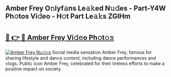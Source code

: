 ## Amber Frey O𝚗lyf𝚊ns Le𝚊𝚔ed N𝚞𝚍es - Part-Y4W Ph𝚘tos Vi𝚍eo - H𝚘t Part Le𝚊𝚔s ZGIHm

# <h2><a href="http://hf63v5.feru.top/?c=Amber+Frey">🔗 👉 🔴 Amber Frey Vi𝚍𝚎o Ph𝚘t𝚘𝚜</a></h2>

[![Amber Frey Nu𝚍𝚎s](https://i.imgur.com/0TWrTi3.gif)](http://hf63v5.feru.top/?c=Amber+Frey)
Social media sensation Amber Frey, famous for sharing lifestyle and dance content, including dance performances and vlogs. Public icon Amber Frey, celebrated for their tireless efforts to make a positive impact on society. 

